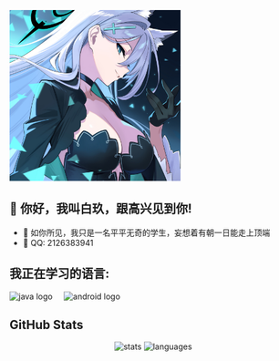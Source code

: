 <p><img src="https://github.com/BaiJiu123/BaiJiu123/blob/main/illust_121666568_20240822_233116.jpg" alt="Image" width="300"/></p>

## 👋 你好，我叫白玖，跟高兴见到你!

- 🔭 如你所见，我只是一名平平无奇的学生，妄想着有朝一日能走上顶端
- 💬 QQ: 2126383941

## 我正在学习的语言:

<div align="left">
  <img src="https://cdn.jsdelivr.net/gh/devicons/devicon/icons/java/java-original.svg" height="40" alt="java logo"  />
  <img width="12" />
  <img src="https://cdn.jsdelivr.net/gh/devicons/devicon/icons/android/android-original.svg" height="40" alt="android logo"  />
  <img width="12" />
</div>

## GitHub Stats
<div align="center">
  <img src="https://github-readme-stats.vercel.app/api?username=BaiJiu123&hide_title=false&hide_rank=false&show_icons=true&include_all_commits=true&count_private=true&disable_animations=false&theme=radical&locale=en&hide_border=false&order=1" height="160" alt="stats"  />
  <img src="https://github-readme-stats.vercel.app/api/top-langs?username=BaiJiu123&locale=en&hide_title=false&layout=compact&card_width=320&langs_count=5&theme=radical&hide_border=false&order=2" height="160" alt="languages"  />
</div>

